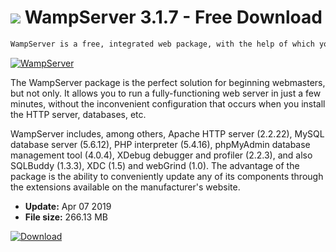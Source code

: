 # ![](https://cdn.softexe.net/static/icon/e/wampserver-8640.png) WampServer 3.1.7 - Free Download

```sh
WampServer is a free, integrated web package, with the help of which you can easily run your own web server on your computer. It can be successfully used to test PHP scripts, as well as hosting small websites and web applications.
```
[![WampServer](https:https://tse1.mm.bing.net/th?id=OIP.nxsTgF2Drm8AQJK4-X1_UQHaE_&pid=Api)](https://softexe.net/win/development-it/server/wampserver:hfdR.html)

The WampServer package is the perfect solution for beginning webmasters, but not only. It allows you to run a fully-functioning web server in just a few minutes, without the inconvenient configuration that occurs when you install the HTTP server, databases, etc.
 
 WampServer includes, among others, Apache HTTP server (2.2.22), MySQL database server (5.6.12), PHP interpreter (5.4.16), phpMyAdmin database management tool (4.0.4), XDebug debugger and profiler (2.2.3), and also SQLBuddy (1.3.3), XDC (1.5) and webGrind (1.0). The advantage of the package is the ability to conveniently update any of its components through the extensions available on the manufacturer's website.


- **Update:** Apr 07 2019
- **File size:** 266.13 MB

[![Download](https://cdn.softexe.net/static/img/download.png)](https://softexe.net/win/development-it/server/wampserver:hfdR.html)


